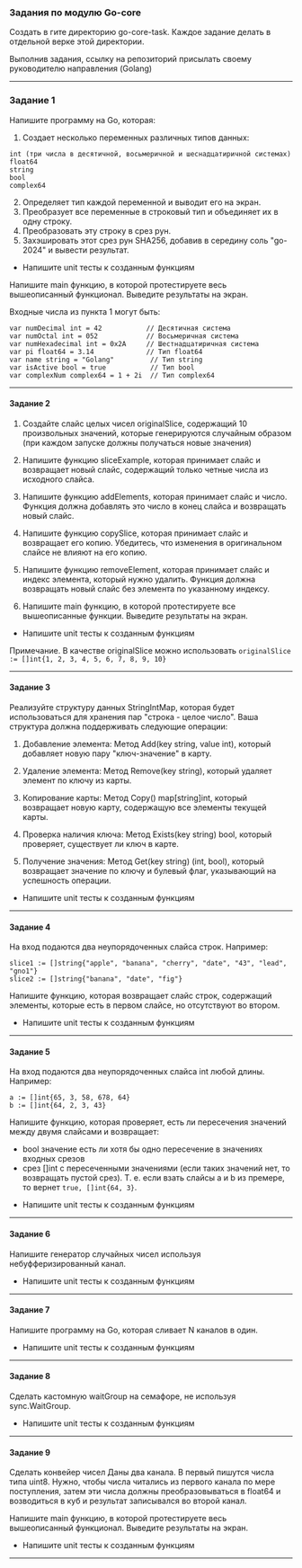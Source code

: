 ### Задания по модулю Go-core

Создать в гите директорию go-core-task. Каждое задание делать в отдельной верке этой директории.

Выполнив задания, ссылку на репозиторий присылать своему руководителю направления (Golang)

---

### Задание 1
Напишите программу на Go, которая:

1. Создает несколько переменных различных типов данных:
```   
int (три числа в десятичной, восьмеричной и шеснадцатиричной системах)
float64
string
bool
complex64
```
2. Определяет тип каждой переменной и выводит его на экран.
3. Преобразует все переменные в строковый тип и объединяет их в одну строку.
4. Преобразовать эту строку в срез рун.
5. Захэшировать этот срез рун SHA256, добавив в середину соль "go-2024" и вывести результат.

* Напишите unit тесты к созданным функциям

Напишите main функцию, в которой протестируете весь вышеописанный функционал. Выведите результаты на экран.

Входные числа из пункта 1 могут быть:
```
var numDecimal int = 42           // Десятичная система
var numOctal int = 052            // Восьмеричная система
var numHexadecimal int = 0x2A     // Шестнадцатиричная система
var pi float64 = 3.14             // Тип float64
var name string = "Golang"         // Тип string
var isActive bool = true           // Тип bool
var complexNum complex64 = 1 + 2i  // Тип complex64
```

---

#### Задание 2

1. Создайте слайс целых чисел originalSlice, содержащий 10 произвольных значений, которые генерируются случайным
образом (при каждом запуске должны получаться новые значения)

2. Напишите функцию sliceExample, которая принимает слайс и возвращает новый слайс, содержащий только четные числа из исходного слайса.

3. Напишите функцию addElements, которая принимает слайс и число. Функция должна добавлять это число в конец слайса и возвращать новый слайс.

4. Напишите функцию copySlice, которая принимает слайс и возвращает его копию. Убедитесь, что изменения в оригинальном слайсе не влияют на его копию.

5. Напишите функцию removeElement, которая принимает слайс и индекс элемента, который нужно удалить. Функция должна возвращать новый слайс без элемента по указанному индексу.

6. Напишите main функцию, в которой протестируете все вышеописанные функции. Выведите результаты на экран.

* Напишите unit тесты к созданным функциям

Примечание.
В качестве originalSlice можно использовать ```originalSlice := []int{1, 2, 3, 4, 5, 6, 7, 8, 9, 10}```

---

#### Задание 3

Реализуйте структуру данных StringIntMap, которая будет использоваться для хранения пар "строка - целое число". Ваша
структура должна поддерживать следующие операции:

1. Добавление элемента: Метод Add(key string, value int), который добавляет новую пару "ключ-значение" в карту.

2. Удаление элемента: Метод Remove(key string), который удаляет элемент по ключу из карты.

3. Копирование карты: Метод Copy() map[string]int, который возвращает новую карту, содержащую все элементы текущей карты.

4. Проверка наличия ключа: Метод Exists(key string) bool, который проверяет, существует ли ключ в карте.

5. Получение значения: Метод Get(key string) (int, bool), который возвращает значение по ключу и булевый флаг, указывающий на успешность операции.

* Напишите unit тесты к созданным функциям

---

#### Задание 4

На вход подаются два неупорядоченных слайса строк.
Например:
```
slice1 := []string{"apple", "banana", "cherry", "date", "43", "lead", "gno1"}
slice2 := []string{"banana", "date", "fig"}
```
Напишите функцию, которая возвращает слайс строк, содержащий элементы, которые есть в первом слайсе, но отсутствуют во втором.

* Напишите unit тесты к созданным функциям

---

#### Задание 5

На вход подаются два неупорядоченных слайса int любой длины.
Например:
```
a := []int{65, 3, 58, 678, 64}
b := []int{64, 2, 3, 43}
```
Напишите функцию, которая проверяет, есть ли пересечения значений между двумя слайсами и возвращает:
- bool значение есть ли хотя бы одно пересечение в значениях входных срезов
- срез []int с пересеченными значениями (если таких значений нет, то возвращать пустой срез).
Т. е. если взать слайсы a и b из премере, то вернет ```true, []int{64, 3}```.

* Напишите unit тесты к созданным функциям

---

#### Задание 6

Напишите генератор случайных чисел используя небуфферизированный канал.

* Напишите unit тесты к созданным функциям

---

#### Задание 7

Напишите программу на Go, которая сливает N каналов в один.

* Напишите unit тесты к созданным функциям

---

#### Задание 8

Сделать кастомную waitGroup на семафоре, не используя sync.WaitGroup.

* Напишите unit тесты к созданным функциям

---

#### Задание 9

Сделать конвейер чисел
Даны два канала.
В первый пишутся числа типа uint8. Нужно, чтобы числа читались из первого канала по мере поступления,
затем эти числа должны преобразовываться в float64 и возводиться в куб и результат записывался во второй канал.

Напишите main функцию, в которой протестируете весь вышеописанный функционал. Выведите результаты на экран.

* Напишите unit тесты к созданным функциям

---
